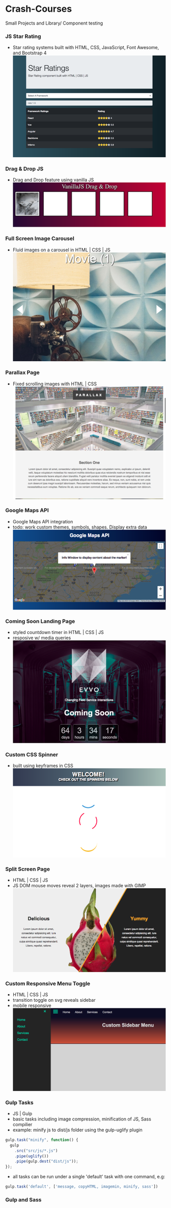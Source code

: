 # Crash-Courses
Small Projects and Library/ Component testing

### JS Star Rating
- Star rating systems built with HTML, CSS, JavaScript, Font Awesome, and Bootstrap 4
![Star Rating](./images/StarRating.png)

### Drag & Drop JS
- Drag and Drop feature using vanilla JS
![Drag and Drop](./images/DragnDrop.png)

### Full Screen Image Carousel
- Fluid images on a carousel in HTML | CSS | JS
![FullScreenImageCarousel](./images/ImgCarousel.png)

### Parallax Page
- Fixed scrolling images with HTML | CSS
![Parallax](./images/parallax.png)

### Google Maps API
- Google Maps API integration
- todo: work custom themes, symbols, shapes. Display extra data
![GoogleMaps](./images/googlemapsapi.png)

### Coming Soon Landing Page
- styled countdown timer in HTML | CSS | JS
- resposive w/ media queries
![Coming Soon](./images/ComingSoon.png)

### Custom CSS Spinner
- built using keyframes in CSS
![CSS Spinner](./images/Spinner.png)

### Split Screen Page
- HTML | CSS | JS
- JS DOM mouse moves reveal 2 layers, images made with GIMP
![splitScreen](./images/splitScreen.png)

### Custom Responsive Menu Toggle
- HTML | CSS | JS
- transition toggle on svg reveals sidebar
- mobile responsive
![Custom Sidebar](./images/Sidebar.png)

### Gulp Tasks
- JS | Gulp
- basic tasks including image compression, minification of JS, Sass compilier
- example: minify js to dist/js folder using the gulp-uglify plugin
```js
gulp.task("minify", function() {
  gulp
    .src("src/js/*.js")
    .pipe(uglify())
    .pipe(gulp.dest("dist/js"));
});
```
- all tasks can be run under a single 'default' task with one command, e.g:
```js
gulp.task('default', ['message, copyHTML, imagemin, minify, sass'])
```

### Gulp and Sass

